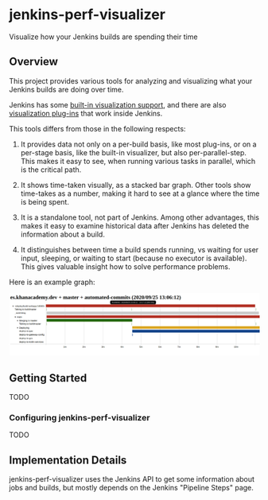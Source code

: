 # jenkins-perf-visualizer
Visualize how your Jenkins builds are spending their time

## Overview

This project provides various tools for analyzing and visualizing what
your Jenkins builds are doing over time.

Jenkins has some
[built-in visualization support](https://plugins.jenkins.io/pipeline-stage-view/),
 and there are also
[visualization plug-ins](https://wiki.jenkins.io/display/JENKINS/Yet+Another+Build+Visualizer+Plugin)
that work inside Jenkins.

This tools differs from those in the following respects:

1. It provides data not only on a per-build basis, like most plug-ins,
or on a per-stage basis, like the built-in visualizer, but also
per-parallel-step.  This makes it easy to see, when running various
tasks in parallel, which is the critical path.

2. It shows time-taken visually, as a stacked bar graph.  Other tools
show time-takes as a number, making it hard to see at a glance where
the time is being spent.

3. It is a standalone tool, not part of Jenkins.  Among other
advantages, this makes it easy to examine historical data after
Jenkins has deleted the information about a build.

4. It distinguishes between time a build spends running, vs waiting
for user input, sleeping, or waiting to start (because no executor is
available).  This gives valuable insight how to solve performance
problems.

Here is an example graph:

![visualization graph](https://github.com/Khan/jenkins-perf-visualizer/blob/main/example-graph.png?raw=true)

## Getting Started

TODO

### Configuring jenkins-perf-visualizer

TODO

## Implementation Details

jenkins-perf-visualizer uses the Jenkins API to get some information
about jobs and builds, but mostly depends on the Jenkins "Pipeline
Steps" page.
